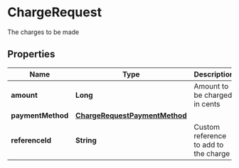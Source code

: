 

# ChargeRequest

The charges to be made

## Properties

| Name | Type | Description | Notes |
|------------ | ------------- | ------------- | -------------|
|**amount** | **Long** | Amount to be charged in cents |  [optional] |
|**paymentMethod** | [**ChargeRequestPaymentMethod**](ChargeRequestPaymentMethod.md) |  |  |
|**referenceId** | **String** | Custom reference to add to the charge |  [optional] |



